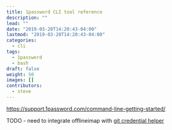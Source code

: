 ```yaml
---
title: 1password CLI tool reference
description: ""
lead: ""
date: "2019-03-20T14:20:43-04:00"
lastmod: "2019-03-20T14:20:43-04:00"
categories:
  - cli
tags:
  - 1password
  - bash
draft: false
weight: 50
images: []
contributors:
  - steve
---
```


https://support.1password.com/command-line-getting-started/

TODO - need to integrate offlineimap with [git credential helper](https://git-scm.com/docs/gitcredentials)
